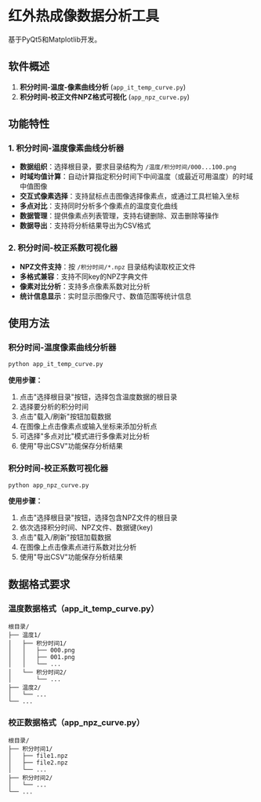 # 红外热成像数据分析工具

基于PyQt5和Matplotlib开发。

## 软件概述

1. **积分时间-温度-像素曲线分析** (`app_it_temp_curve.py`)
2. **积分时间-校正文件NPZ格式可视化** (`app_npz_curve.py`)

## 功能特性

### 1. 积分时间-温度像素曲线分析器

- **数据组织**：选择根目录，要求目录结构为 `/温度/积分时间/000...100.png`
- **时域均值计算**：自动计算指定积分时间下中间温度（或最近可用温度）的时域中值图像
- **交互式像素选择**：支持鼠标点击图像选择像素点，或通过工具栏输入坐标
- **多点对比**：支持同时分析多个像素点的温度变化曲线
- **数据管理**：提供像素点列表管理，支持右键删除、双击删除等操作
- **数据导出**：支持将分析结果导出为CSV格式

### 2. 积分时间-校正系数可视化器

- **NPZ文件支持**：按 `/积分时间/*.npz` 目录结构读取校正文件
- **多格式兼容**：支持不同key的NPZ字典文件
- **像素对比分析**：支持多点像素系数对比分析
- **统计信息显示**：实时显示图像尺寸、数值范围等统计信息

## 使用方法

### 积分时间-温度像素曲线分析器

```bash
python app_it_temp_curve.py
```

**使用步骤：**

1. 点击"选择根目录"按钮，选择包含温度数据的根目录
2. 选择要分析的积分时间
3. 点击"载入/刷新"按钮加载数据
4. 在图像上点击像素点或输入坐标来添加分析点
5. 可选择"多点对比"模式进行多像素对比分析
6. 使用"导出CSV"功能保存分析结果

### 积分时间-校正系数可视化器

```bash
python app_npz_curve.py
```

**使用步骤：**

1. 点击"选择根目录"按钮，选择包含NPZ文件的根目录
2. 依次选择积分时间、NPZ文件、数据键(key)
3. 点击"载入/刷新"按钮加载数据
4. 在图像上点击像素点进行系数对比分析
5. 使用"导出CSV"功能保存分析结果

## 数据格式要求

### 温度数据格式（app_it_temp_curve.py）

```
根目录/
├── 温度1/
│   ├── 积分时间1/
│   │   ├── 000.png
│   │   ├── 001.png
│   │   └── ...
│   └── 积分时间2/
│       └── ...
├── 温度2/
│   └── ...
└── ...
```

### 校正数据格式（app_npz_curve.py）

```
根目录/
├── 积分时间1/
│   ├── file1.npz
│   ├── file2.npz
│   └── ...
├── 积分时间2/
│   └── ...
└── ...
```
